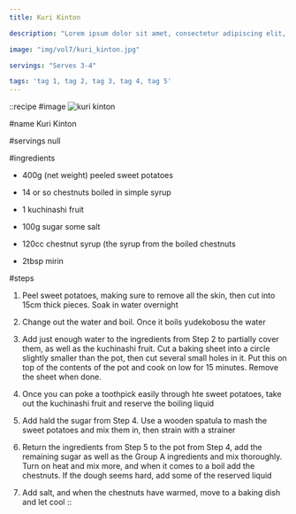 ```yaml
---
title: Kuri Kinton

description: "Lorem ipsum dolor sit amet, consectetur adipiscing elit, sed do eiusmod tempor incididunt ut labore et dolore magna aliqua. Tincidunt eget nullam non nisi est sit amet facilisis."

image: "img/vol7/kuri_kinton.jpg"

servings: "Serves 3-4"

tags: 'tag 1, tag 2, tag 3, tag 4, tag 5'
---
```


::recipe
#image
![kuri kinton](/img/vol7/kuri_kinton.jpg)

#name
Kuri Kinton

#servings
null

#ingredients
- 400g (net weight) peeled sweet potatoes
- 14 or so chestnuts boiled in simple syrup
- 1 kuchinashi fruit
- 100g sugar some salt

- 120cc chestnut syrup (the syrup from the boiled chestnuts
- 2tbsp mirin

#steps
1. Peel sweet potatoes, making sure to remove all the skin, then cut into 15cm thick pieces. Soak in water overnight

2. Change out the water and boil. Once it boils yudekobosu the water

3. Add just enough water to the ingredients from Step 2 to partially cover them, as well as the kuchinashi fruit. Cut a baking sheet into a circle slightly smaller than the pot, then cut several small holes in it. Put this on top of the contents of the pot and cook on low for 15 minutes. Remove the sheet when done.

4. Once you can poke a toothpick easily through hte sweet potatoes, take out the kuchinashi fruit and reserve the boiling liquid

5. Add hald the sugar from Step 4. Use a wooden spatula to mash the sweet potatoes and mix them in, then strain with a strainer

6. Return the ingredients from Step 5 to the pot from Step 4, add the remaining sugar as well as the Group A ingredients and mix thoroughly. Turn on heat and mix more, and when it comes to a boil add the chestnuts. If the dough seems hard, add some of the reserved liquid

7. Add salt, and when the chestnuts have warmed, move to a baking dish and let cool
::
